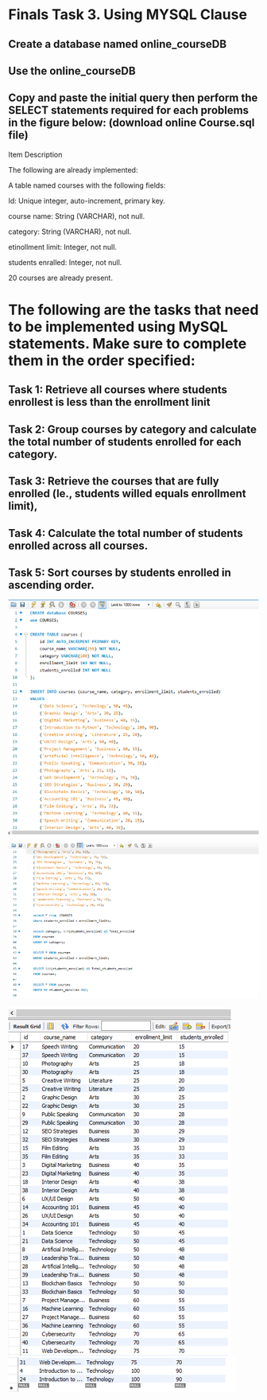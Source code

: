 # Finals Task 3. Using MYSQL Clause

## Create a database named online_courseDB


## Use the online_courseDB


## Copy and paste the initial query then perform the SELECT statements required for each problems in the figure below: (download online Course.sql file)


Item Description

The following are already implemented:

A table named courses with the following fields:

Id: Unique integer, auto-increment, primary key.

course name: String (VARCHAR), not null.

category: String (VARCHAR), not null.

etinollment limit: Integer, not null.

students enralled: Integer, not null.

20 courses are already present.

# The following are the tasks that need to be implemented using MySQL statements. Make sure to complete them in the order specified:

## Task 1: Retrieve all courses where students enrollest is less than the enrollment linit

## Task 2: Group courses by category and calculate the total number of students enrolled for each category.

## Task 3: Retrieve the courses that are fully enrolled (le., students willed equals enrollment limit),

## Task 4: Calculate the total number of students enrolled across all courses.

## Task 5: Sort courses by students enrolled in ascending order.

![picture](https://github.com/Zomue/Zomue.github.io/blob/main/Image/RENZO%200.1.png)

![picture](https://github.com/Zomue/Zomue.github.io/blob/main/Image/RENZO%20.png)

![picture](https://github.com/Zomue/Zomue.github.io/blob/main/Image/RENZO%202.png)
![picture](https://github.com/Zomue/Zomue.github.io/blob/main/Image/RENZO%203.png)
